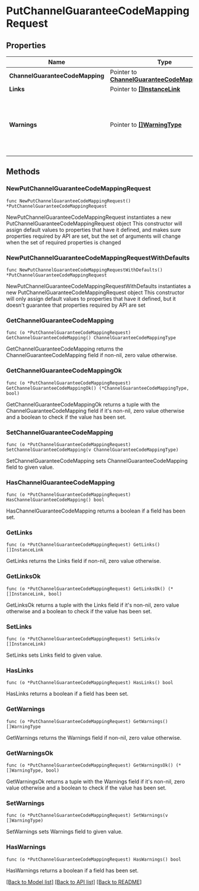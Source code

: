 # PutChannelGuaranteeCodeMappingRequest

## Properties

Name | Type | Description | Notes
------------ | ------------- | ------------- | -------------
**ChannelGuaranteeCodeMapping** | Pointer to [**ChannelGuaranteeCodeMappingType**](ChannelGuaranteeCodeMappingType.md) |  | [optional] 
**Links** | Pointer to [**[]InstanceLink**](InstanceLink.md) |  | [optional] 
**Warnings** | Pointer to [**[]WarningType**](WarningType.md) | Used in conjunction with the Success element to define a business error. | [optional] 

## Methods

### NewPutChannelGuaranteeCodeMappingRequest

`func NewPutChannelGuaranteeCodeMappingRequest() *PutChannelGuaranteeCodeMappingRequest`

NewPutChannelGuaranteeCodeMappingRequest instantiates a new PutChannelGuaranteeCodeMappingRequest object
This constructor will assign default values to properties that have it defined,
and makes sure properties required by API are set, but the set of arguments
will change when the set of required properties is changed

### NewPutChannelGuaranteeCodeMappingRequestWithDefaults

`func NewPutChannelGuaranteeCodeMappingRequestWithDefaults() *PutChannelGuaranteeCodeMappingRequest`

NewPutChannelGuaranteeCodeMappingRequestWithDefaults instantiates a new PutChannelGuaranteeCodeMappingRequest object
This constructor will only assign default values to properties that have it defined,
but it doesn't guarantee that properties required by API are set

### GetChannelGuaranteeCodeMapping

`func (o *PutChannelGuaranteeCodeMappingRequest) GetChannelGuaranteeCodeMapping() ChannelGuaranteeCodeMappingType`

GetChannelGuaranteeCodeMapping returns the ChannelGuaranteeCodeMapping field if non-nil, zero value otherwise.

### GetChannelGuaranteeCodeMappingOk

`func (o *PutChannelGuaranteeCodeMappingRequest) GetChannelGuaranteeCodeMappingOk() (*ChannelGuaranteeCodeMappingType, bool)`

GetChannelGuaranteeCodeMappingOk returns a tuple with the ChannelGuaranteeCodeMapping field if it's non-nil, zero value otherwise
and a boolean to check if the value has been set.

### SetChannelGuaranteeCodeMapping

`func (o *PutChannelGuaranteeCodeMappingRequest) SetChannelGuaranteeCodeMapping(v ChannelGuaranteeCodeMappingType)`

SetChannelGuaranteeCodeMapping sets ChannelGuaranteeCodeMapping field to given value.

### HasChannelGuaranteeCodeMapping

`func (o *PutChannelGuaranteeCodeMappingRequest) HasChannelGuaranteeCodeMapping() bool`

HasChannelGuaranteeCodeMapping returns a boolean if a field has been set.

### GetLinks

`func (o *PutChannelGuaranteeCodeMappingRequest) GetLinks() []InstanceLink`

GetLinks returns the Links field if non-nil, zero value otherwise.

### GetLinksOk

`func (o *PutChannelGuaranteeCodeMappingRequest) GetLinksOk() (*[]InstanceLink, bool)`

GetLinksOk returns a tuple with the Links field if it's non-nil, zero value otherwise
and a boolean to check if the value has been set.

### SetLinks

`func (o *PutChannelGuaranteeCodeMappingRequest) SetLinks(v []InstanceLink)`

SetLinks sets Links field to given value.

### HasLinks

`func (o *PutChannelGuaranteeCodeMappingRequest) HasLinks() bool`

HasLinks returns a boolean if a field has been set.

### GetWarnings

`func (o *PutChannelGuaranteeCodeMappingRequest) GetWarnings() []WarningType`

GetWarnings returns the Warnings field if non-nil, zero value otherwise.

### GetWarningsOk

`func (o *PutChannelGuaranteeCodeMappingRequest) GetWarningsOk() (*[]WarningType, bool)`

GetWarningsOk returns a tuple with the Warnings field if it's non-nil, zero value otherwise
and a boolean to check if the value has been set.

### SetWarnings

`func (o *PutChannelGuaranteeCodeMappingRequest) SetWarnings(v []WarningType)`

SetWarnings sets Warnings field to given value.

### HasWarnings

`func (o *PutChannelGuaranteeCodeMappingRequest) HasWarnings() bool`

HasWarnings returns a boolean if a field has been set.


[[Back to Model list]](../README.md#documentation-for-models) [[Back to API list]](../README.md#documentation-for-api-endpoints) [[Back to README]](../README.md)


